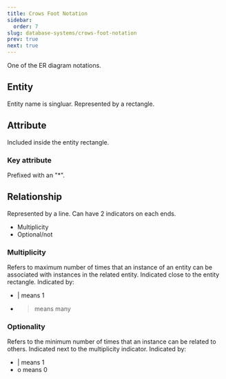 ```yaml
---
title: Crows Foot Notation
sidebar:
  order: 7
slug: database-systems/crows-foot-notation
prev: true
next: true
---
```


One of the ER diagram notations.

## Entity

Entity name is singluar. Represented by a rectangle.

## Attribute

Included inside the entity rectangle.

### Key attribute

Prefixed with an "*".

## Relationship

Represented by a line. Can have 2 indicators on each ends.
- Multiplicity
- Optional/not

### Multiplicity

Refers to maximum number of times that an instance of an entity can be associated with instances in the related entity. Indicated close to the entity rectangle. Indicated by:
- | means 1
- > means many

### Optionality

Refers to the minimum number of times that an instance can be related to others. Indicated next to the multiplicity indicator. Indicated by:
- | means 1
- o means 0
